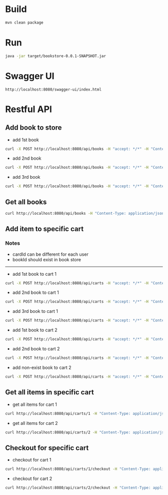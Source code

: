 # Build
```bash
mvn clean package
```
# Run
```bash
java -jar target/bookstore-0.0.1-SNAPSHOT.jar
```
# Swagger UI
`http://localhost:8080/swagger-ui/index.html`

# Restful API

## Add book to store

* add 1st book
```bash
curl -X POST http://localhost:8080/api/books -H "accept: */*" -H "Content-Type: application/json" -d "{\"title\": \"Steve Jobs: The Man Who Thought Different\",\"author\": \"Blumenthal, Karen\",\"price\": 59,\"category\": \"Computers and Internet\"}"
```

* add 2nd book
```bash
curl -X POST http://localhost:8080/api/books -H "accept: */*" -H "Content-Type: application/json" -d "{\"title\": \"The Great Gatsby\",\"author\": \"F.Scott Fitzgerald\",\"price\": 24,\"category\": \"Literature\"}"
```

* add 3rd book
```bash
curl -X POST http://localhost:8080/api/books -H "accept: */*" -H "Content-Type: application/json" -d "{\"title\": \"Who Moved My Cheese\",\"author\": \"Spencer Johnson\",\"price\": 40,\"category\": \"Business\"}"
```

## Get all books
```bash
curl http://localhost:8080/api/books -H "Content-Type: application/json"
```

## Add item to specific cart
### Notes 
* cardId can be different for each user
* bookId should exist in book store
---

* add 1st book to cart 1
```bash
curl -X POST http://localhost:8080/api/carts -H "accept: */*" -H "Content-Type: application/json" -d "{\"cartId\": 1,\"bookId\": 1,\"quantity\": 20}"
```
* add 2nd book to cart 1
```bash
curl -X POST http://localhost:8080/api/carts -H "accept: */*" -H "Content-Type: application/json" -d "{\"cartId\": 1,\"bookId\": 2,\"quantity\": 25}"
```
* add 3rd book to cart 1
```bash
curl -X POST http://localhost:8080/api/carts -H "accept: */*" -H "Content-Type: application/json" -d "{\"cartId\": 1,\"bookId\": 3,\"quantity\": 30}"
```
* add 1st book to cart 2
```bash
curl -X POST http://localhost:8080/api/carts -H "accept: */*" -H "Content-Type: application/json" -d "{\"cartId\": 2,\"bookId\": 2,\"quantity\": 40}"
```
* add 2nd book to cart 2
```bash
curl -X POST http://localhost:8080/api/carts -H "accept: */*" -H "Content-Type: application/json" -d "{\"cartId\": 2,\"bookId\": 3,\"quantity\": 50}"
```

* add non-exist book to cart 2
```bash
curl -X POST http://localhost:8080/api/carts -H "accept: */*" -H "Content-Type: application/json" -d "{\"cartId\": 2,\"bookId\": 5,\"quantity\": 50}"
```

## Get all items in specific cart
* get all items for cart 1
```bash
curl http://localhost:8080/api/carts/1 -H "Content-Type: application/json"
```
* get all items for cart 2
```bash
curl http://localhost:8080/api/carts/2 -H "Content-Type: application/json"
```
## Checkout for specific cart
* checkout for cart 1
```bash
curl http://localhost:8080/api/carts/1/checkout -H "Content-Type: application/json"
```
* checkout for cart 2
```bash
curl http://localhost:8080/api/carts/2/checkout -H "Content-Type: application/json"
```
